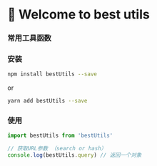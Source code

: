 # 🚀 Welcome to best utils

### 常用工具函数

### 安装

```bash
npm install bestUtils --save
```

or

```bash
yarn add bestUtils --save
```

### 使用

```js
import bestUtils from 'bestUtils'

// 获取URL参数 （search or hash）
console.log(bestUtils.query) // 返回一个对象
```
